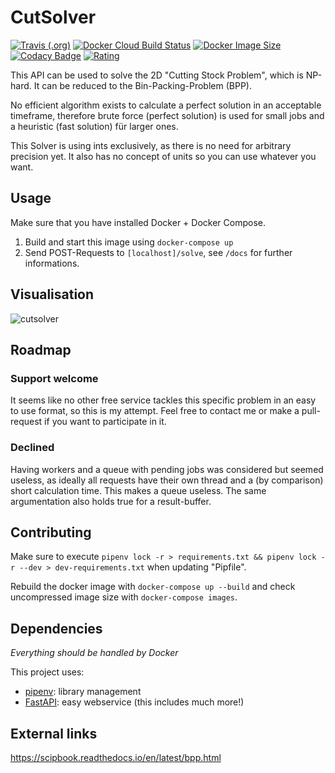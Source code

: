 # CutSolver

[![Travis (.org)](https://img.shields.io/travis/ModischFabrications/cutsolver.svg)](https://travis-ci.org/ModischFabrications/CutSolver)
[![Docker Cloud Build Status](https://img.shields.io/docker/cloud/build/modischfabrications/cutsolver.svg)](https://cloud.docker.com/repository/docker/modischfabrications/cutsolver)
[![Docker Image Size](https://images.microbadger.com/badges/image/modischfabrications/cutsolver.svg)](https://cloud.docker.com/repository/docker/modischfabrications/cutsolver)
[![Codacy Badge](https://api.codacy.com/project/badge/Grade/11d689cd44b0407fac23d537ca0f239f)](https://app.codacy.com/app/ModischFabrications/CutSolver)
[![Rating](https://img.shields.io/badge/rating-awesome-brightgreen.svg)](#)

This API can be used to solve the 2D "Cutting Stock Problem", which is NP-hard. It can be reduced to the Bin-Packing-Problem (BPP).

No efficient algorithm exists to calculate a perfect solution in an acceptable timeframe, therefore brute force (perfect solution) is used for small jobs and a heuristic (fast solution) für larger ones. 

This Solver is using ints exclusively, as there is no need for arbitrary precision yet. 
It also has no concept of units so you can use whatever you want.

## Usage
Make sure that you have installed Docker + Docker Compose.  

1.  Build and start this image using `docker-compose up`
2.  Send POST-Requests to `[localhost]/solve`, see `/docs` for further informations.

## Visualisation

![cutsolver](https://user-images.githubusercontent.com/25404728/53304884-fb9c4980-387a-11e9-9a49-330369befc44.png)
## Roadmap
### Support welcome
It seems like no other free service tackles this specific problem in an easy to use format, so this is my attempt. Feel free to contact me or make a pull-request if you want to participate in it.

### Declined
Having workers and a queue with pending jobs was considered but seemed useless, 
as ideally all requests have their own thread and a (by comparison) short calculation time.
This makes a queue useless. The same argumentation also holds true for a result-buffer.

## Contributing
Make sure to execute `pipenv lock -r > requirements.txt && pipenv lock -r --dev > dev-requirements.txt` when updating "Pipfile".

Rebuild the docker image with `docker-compose up --build` and check uncompressed image size with `docker-compose images`.

## Dependencies
*Everything should be handled by Docker*

This project uses:
*   [pipenv](https://github.com/pypa/pipenv): library management
*   [FastAPI](https://github.com/tiangolo/fastapi): easy webservice (this includes much more!)

## External links
<https://scipbook.readthedocs.io/en/latest/bpp.html>

